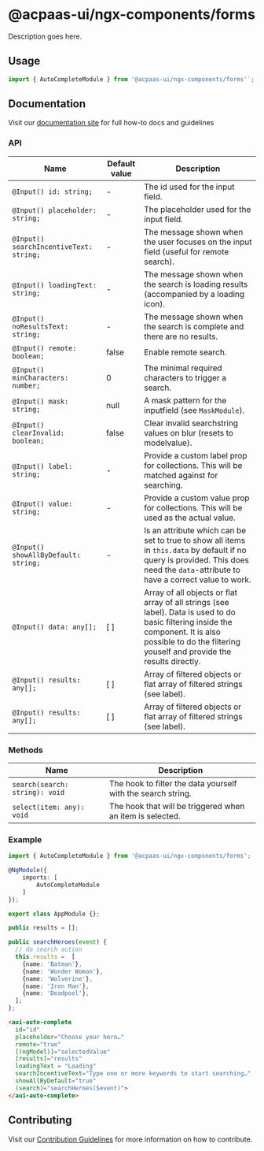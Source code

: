 # @acpaas-ui/ngx-components/forms

Description goes here.

## Usage

```typescript
import { AutoCompleteModule } from '@acpaas-ui/ngx-components/forms'`;
```

## Documentation

Visit our [documentation site](https://acpaas-ui.digipolis.be/) for full how-to docs and guidelines

### API

| Name         | Default value | Description |
| -----------  | ------ | -------------------------- |
| `@Input() id: string;` | - | The id used for the input field. |
| `@Input() placeholder: string;` | - | The placeholder used for the input field. |
| `@Input() searchIncentiveText: string;` | - | The message shown when the user focuses on the input field (useful for remote search). |
| `@Input() loadingText: string;` | - | The message shown when the search is loading results (accompanied by a loading icon). |
| `@Input() noResultsText: string;` | - | The message shown when the search is complete and there are no results. |
| `@Input() remote: boolean;` | false | Enable remote search. |
| `@Input() minCharacters: number;` | 0 | The minimal required characters to trigger a search. |
| `@Input() mask: string;` | null | A mask pattern for the inputfield (see `MaskModule`). |
| `@Input() clearInvalid: boolean;` | false | Clear invalid searchstring values on blur (resets to modelvalue). |
| `@Input() label: string;` | - | Provide a custom label prop for collections. This will be matched against for searching. |
| `@Input() value: string;` | - | Provide a custom value prop for collections. This will be used as the actual value. |
| `@Input() showAllByDefault: string;` | - | Is an attribute which can be set to true to show all items in `this.data` by default if no query is provided. This does need the `data`-attribute to have a correct value to work. |
| `@Input() data: any[];` | [ ] | Array of all objects or flat array of all strings (see label). Data is used to do basic filtering inside the component. It is also possible to do the filtering youself and provide the results directly. |
| `@Input() results: any[];` | [ ] | Array of filtered objects or flat array of filtered strings (see label). |
| `@Input() results: any[];` | [ ] | Array of filtered objects or flat array of filtered strings (see label). |

### Methods

| Name         | Description |
| -----------  | -------------------------- |
| `search(search: string): void` | The hook to filter the data yourself with the search string. |
| `select(item: any): void` | The hook that will be triggered when an item is selected. |

### Example

```typescript
import { AutoCompleteModule } from '@acpaas-ui/ngx-components/forms';

@NgModule({
    imports: [
        AutoCompleteModule
    ]
});

export class AppModule {};
```

```typescript
public results = [];

public searchHeroes(event) {
  // do search action
  this.results =  [
    {name: 'Batman'},
    {name: 'Wonder Woman'},
    {name: 'Wolverine'},
    {name: 'Iron Man'},
    {name: 'Deadpool'},
  ];
};
```

```html
<aui-auto-complete
  id="id"
  placeholder="Choose your hero…"
  remote="true"
  [(ngModel)]="selectedValue"
  [results]="results"
  loadingText = "Loading"
  searchIncentiveText="Type one or more keywords to start searching…"
  showAllByDefault="true"
  (search)="searchHeroes($event)">
</aui-auto-complete>
```

## Contributing

Visit our [Contribution Guidelines](../../../../../CONTRIBUTING.md) for more information on how to contribute.

